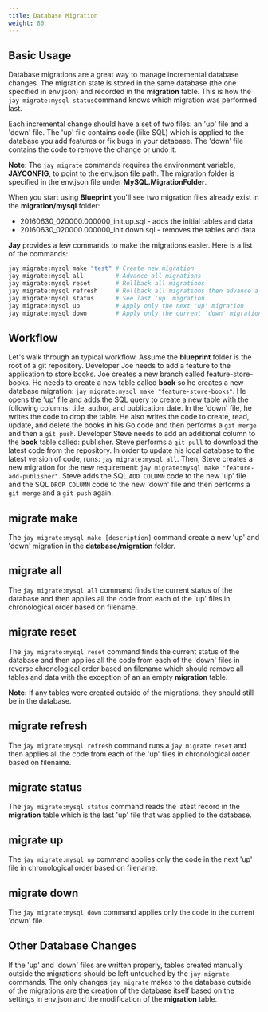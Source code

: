 ```yaml
---
title: Database Migration
weight: 80
---
```


## Basic Usage

Database migrations are a great way to manage incremental database changes.
The migration state is stored in the same database (the one specified in
env.json) and recorded in the **migration** table. This is how the
`jay migrate:mysql status`command knows which migration was performed last.

Each incremental change should have a set of two files: an 'up' file and a
'down' file. The 'up' file contains code (like SQL) which is applied to the
database you add features or fix bugs in your database. The 'down' file contains
the code to remove the change or undo it.

**Note**: The `jay migrate` commands requires the environment variable,
**JAYCONFIG**, to point to the env.json file path. The migration folder is specified
in the env.json file under **MySQL.MigrationFolder**.

When you start using **Blueprint** you'll see two migration files already exist
in the **migration/mysql** folder:

* 20160630_020000.000000_init.up.sql - adds the initial tables and data
* 20160630_020000.000000_init.down.sql - removes the tables and data

**Jay** provides a few commands to make the migrations easier. Here is a list
of the commands:

```bash
jay migrate:mysql make "test" # Create new migration
jay migrate:mysql all         # Advance all migrations
jay migrate:mysql reset       # Rollback all migrations
jay migrate:mysql refresh     # Rollback all migrations then advance all migrations
jay migrate:mysql status      # See last 'up' migration
jay migrate:mysql up          # Apply only the next 'up' migration
jay migrate:mysql down        # Apply only the current 'down' migration
```

## Workflow

Let's walk through an typical workflow. Assume the **blueprint** folder is the
root of a git repository. Developer Joe needs to add a feature to the
application to store books. Joe creates a new branch called feature-store-books.
He needs to create a new table called **book** so he creates a new database
migration: `jay migrate:mysql make "feature-store-books"`. He opens the 'up' file
and adds the SQL query to create a new table with the following columns: title,
author, and publication_date. In the 'down' file, he writes the code to drop the
table. He also writes the code to create, read, update, and
delete the books in his Go code and then performs a `git merge` and then a
`git push`. Developer Steve needs to add an additional column to the
**book** table called: publisher. Steve performs a `git pull` to download the
latest code from the repository. In order to update his local database to the
latest version of code, runs: `jay migrate:mysql all`. Then, Steve creates a new
migration for the new requirement: `jay migrate:mysql make "feature-add-publisher"`.
Steve adds the SQL `ADD COLUMN` code to the new 'up' file and the SQL
`DROP COLUMN` code to the new 'down' file and then performs a `git merge` and a
`git push` again.

## migrate make

The `jay migrate:mysql make [description]` command create a new 'up' and 'down'
migration in the **database/migration** folder.

## migrate all

The `jay migrate:mysql all` command finds the current status of the database and then
applies all the code from each of the 'up' files in chronological order based on
filename.

## migrate reset

The `jay migrate:mysql reset` command finds the current status of the database and
then applies all the code from each of the 'down' files in reverse chronological
order based on filename which should remove all tables and data with the
exception of an an empty **migration** table.

**Note:** If any tables were created outside of the migrations, they should
still be in the database.

## migrate refresh

The `jay migrate:mysql refresh` command runs a `jay migrate reset` and then applies
all the code from each of the 'up' files in chronological order based on
filename.

## migrate status

The `jay migrate:mysql status` command reads the latest record in the **migration**
table which is the last 'up' file that was applied to the database.

## migrate up

The `jay migrate:mysql up` command applies only the code in the next 'up' file in
chronological order based on filename.

## migrate down

The `jay migrate:mysql down` command applies only the code in the current 'down' file.

## Other Database Changes

If the 'up' and 'down' files are written properly, tables created manually
outside the migrations should be left untouched by the `jay migrate` commands.
The only changes `jay migrate` makes to the database outside of the migrations
are the creation of the database itself based on the settings in env.json and
the modification of the **migration** table.